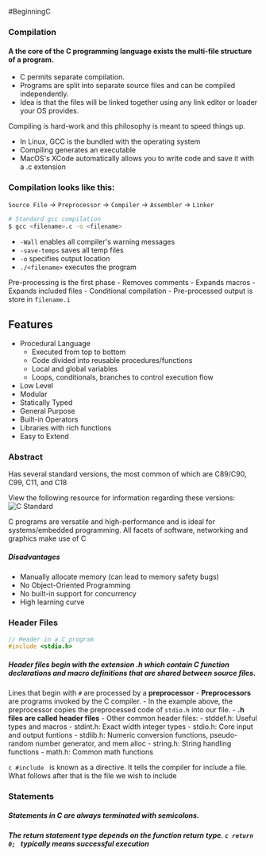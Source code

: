 #BeginningC 
### Compilation

#### A the core of the C programming language exists the multi-file structure of a program.

- C permits separate compilation.
- Programs are split into separate source files and can be compiled independently.
- Idea is that the files will be linked together using any link editor or loader your OS provides.

Compiling is hard-work and this philosophy is meant to speed things up.

- In Linux, GCC is the bundled with the operating system
- Compiling generates an executable
- MacOS's XCode automatically allows you to write code and save it with a .c extension

### Compilation looks like this:

`Source File` -> `Preprocessor` -> `Compiler` -> `Assembler` -> `Linker`

```bash
# Standard gcc compilation
$ gcc <filename>.c -o <filename>
```
- `-Wall` enables all compiler's warning messages
- `-save-temps` saves all temp files
- `-o` specifies output location
- `./<filename>` executes the program

Pre-processing is the first phase
    - Removes comments
    - Expands macros
    - Expands included files
    - Conditional compilation
    - Pre-processed output is store in `filename.i`

## Features

- Procedural Language
    - Executed from top to bottom
    - Code divided into reusable procedures/functions
    - Local and global variables
    - Loops, conditionals, branches to control execution flow
- Low Level
- Modular
- Statically Typed
- General Purpose
- Built-in Operators
- Libraries with rich functions
- Easy to Extend

### Abstract

Has several standard versions, the most common of which are C89/C90, C99, C11, and C18

View the following resource for information regarding these versions: ![C Standard](https://www.geeksforgeeks.org/c-programming-language-standard/?ref=next_article)

C programs are versatile and high-performance and is ideal for systems/embedded programming. All facets of software, networking and graphics make use of C

##### Disadvantages

- Manually allocate memory (can lead to memory safety bugs)
- No Object-Oriented Programming
- No built-in support for concurrency
- High learning curve

### Header Files

```c
// Header in a C program
#include <stdio.h>
```
##### Header files begin with the extension .h which contain C function declarations and macro definitions that are shared between source files.

Lines that begin with `#` are processed by a __preprocessor__ 
    - __Preprocessors__ are programs invoked by the C compiler.
    - In the example above, the preprocessor copies the preprocessed code of `stdio.h` into our file.
    - __.h files are called header files__ 
    - Other common header files:
        - stddef.h: Useful types and macros
        - stdint.h: Exact width integer types
        - stdio.h: Core input and output funtions
        - stdlib.h: Numeric conversion functions, pseudo-random number generator, and mem alloc
        - string.h: String handling functions
        - math.h: Common math functions

```c #include ``` is known as a directive. It tells the compiler for include a file. What follows after that is the file we wish to include

### Statements

##### Statements in C are always terminated with semicolons.

##### The return statement type depends on the function return type. ```c return 0; ``` typically means successful execution

